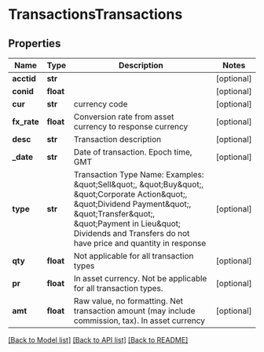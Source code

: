 # TransactionsTransactions

## Properties
Name | Type | Description | Notes
------------ | ------------- | ------------- | -------------
**acctid** | **str** |  | [optional] 
**conid** | **float** |  | [optional] 
**cur** | **str** | currency code | [optional] 
**fx_rate** | **float** | Conversion rate from asset currency to response currency | [optional] 
**desc** | **str** | Transaction description | [optional] 
**_date** | **str** | Date of transaction.  Epoch time, GMT | [optional] 
**type** | **str** | Transaction Type Name: Examples: \&quot;Sell\&quot;, \&quot;Buy\&quot;, \&quot;Corporate Action\&quot;, \&quot;Dividend Payment\&quot;, \&quot;Transfer\&quot;, \&quot;Payment in Lieu\&quot; Dividends and Transfers do not have price and quantity in response  | [optional] 
**qty** | **float** | Not applicable for all transaction types | [optional] 
**pr** | **float** | In asset currency. Not be applicable for all transaction types. | [optional] 
**amt** | **float** | Raw value, no formatting. Net transaction amount (may include commission, tax). In asset currency | [optional] 

[[Back to Model list]](../README.md#documentation-for-models) [[Back to API list]](../README.md#documentation-for-api-endpoints) [[Back to README]](../README.md)



